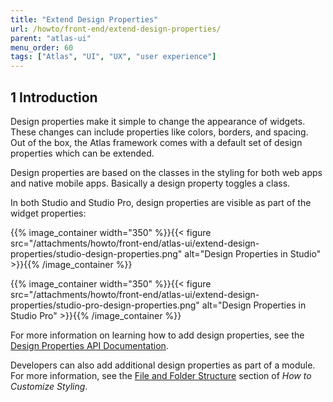 ```yaml
---
title: "Extend Design Properties"
url: /howto/front-end/extend-design-properties/
parent: "atlas-ui"
menu_order: 60
tags: ["Atlas", "UI", "UX", "user experience"]
---
```


## 1 Introduction

Design properties make it simple to change the appearance of widgets. These changes can include properties like colors, borders, and spacing. Out of the box, the Atlas framework comes with a default set of design properties which can be extended.

Design properties are based on the classes in the styling for both web apps and native mobile apps. Basically a design property toggles a class.

In both Studio and Studio Pro, design properties are visible as part of the widget properties:

{{% image_container width="350" %}}{{< figure src="/attachments/howto/front-end/atlas-ui/extend-design-properties/studio-design-properties.png" alt="Design Properties in Studio" >}}{{% /image_container %}}

{{% image_container width="350" %}}{{< figure src="/attachments/howto/front-end/atlas-ui/extend-design-properties/studio-pro-design-properties.png" alt="Design Properties in Studio Pro" >}}{{% /image_container %}}

For more information on learning how to add design properties, see the [Design Properties API Documentation](/apidocs-mxsdk/apidocs/design-properties/).

Developers can also add additional design properties as part of a module. For more information, see the [File and Folder Structure](/howto/front-end/customize-styling-new/#file-and-folder) section of *How to Customize Styling*.
